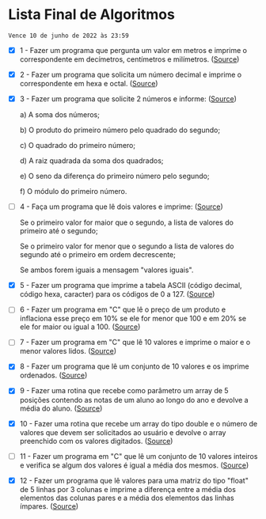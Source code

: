 # Lista Final de Algoritmos

`Vence 10 de junho de 2022 às 23:59`

- [x] 1 - Fazer um programa que pergunta um valor em metros e imprime o correspondente em decímetros, centímetros e milímetros. ([Source](src/exercicio1.java))

- [x] 2 - Fazer um programa que solicita um número decimal e imprime o correspondente em hexa e octal. ([Source](src/exercicio2.java))

- [x] 3 - Fazer um programa que solicite 2 números e informe: ([Source](src/exercicio3.java))

    a) A soma dos números;

    b) O produto do primeiro número pelo quadrado do segundo;

    c) O quadrado do primeiro número;

    d) A raiz quadrada da soma dos quadrados;

    e) O seno da diferença do primeiro número pelo segundo;

    f) O módulo do primeiro número.

- [ ] 4 - Faça um programa que lê dois valores e imprime: ([Source](src/exercicio4.java))
    
    Se o primeiro valor for maior que o segundo, a lista de valores do primeiro até o segundo;
    
    Se o primeiro valor for menor que o segundo a lista de valores do segundo até o primeiro em ordem decrescente;
    
    Se ambos forem iguais a mensagem "valores iguais".

- [x] 5 - Fazer um programa que imprime a tabela ASCII (código decimal, código hexa, caracter) para os códigos de 0 a 127. ([Source](src/exercicio5.java))

- [ ] 6 - Fazer um programa em "C" que lê o preço de um produto e inflaciona esse preço em 10% se ele for menor que 100 e em 20% se ele for maior ou igual a 100. ([Source](src/exercicio6.c))

- [ ] 7 - Fazer um programa em "C" que lê 10 valores e imprime o maior e o menor valores lidos. ([Source](src/exercicio7.c))

- [x] 8 - Fazer um programa que lê um conjunto de 10 valores e os imprime ordenados. ([Source](src/exercicio8.java))

- [x] 9 - Fazer uma rotina que recebe como parâmetro um array de 5 posições contendo as notas de um aluno ao longo do ano e devolve a média do aluno. ([Source](src/exercicio9.java))

- [x] 10 - Fazer uma rotina que recebe um array do tipo double e o número de valores que devem ser solicitados ao usuário e devolve o array preenchido com os valores digitados. ([Source](src/exercicio10.java))

- [ ] 11 - Fazer um programa em "C" que lê um conjunto de 10 valores inteiros e verifica se algum dos valores é igual a média dos mesmos. ([Source](src/exercicio11.c))

- [x] 12 - Fazer um programa que lê valores para uma matriz do tipo "float" de 5 linhas por 3 colunas e imprime a diferença entre a média dos elementos das colunas pares e a média dos elementos das linhas ímpares. ([Source](src/exercicio12.java))